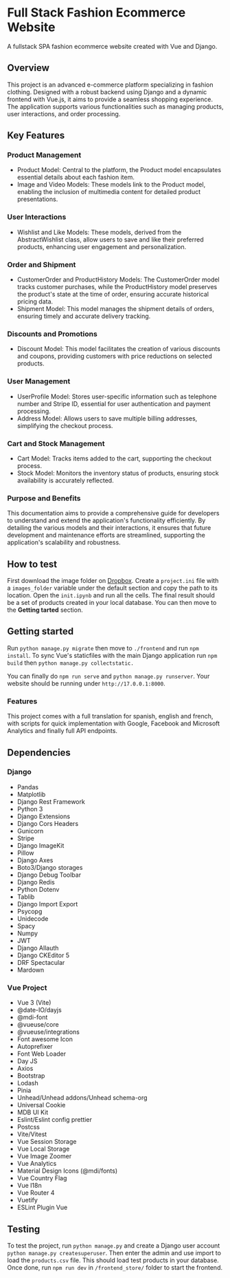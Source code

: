 # Full Stack Fashion Ecommerce Website

A fullstack SPA fashion ecommerce website created with Vue and Django.

## Overview
This project is an advanced e-commerce platform specializing in fashion clothing. Designed with a robust backend using Django and a dynamic frontend with Vue.js, it aims to provide a seamless shopping experience. The application supports various functionalities such as managing products, user interactions, and order processing.

## Key Features

### Product Management
* Product Model: Central to the platform, the Product model encapsulates essential details about each fashion item.
* Image and Video Models: These models link to the Product model, enabling the inclusion of multimedia content for detailed product presentations.

### User Interactions
* Wishlist and Like Models: These models, derived from the AbstractWishlist class, allow users to save and like their preferred products, enhancing user engagement and personalization.

### Order and Shipment
* CustomerOrder and ProductHistory Models: The CustomerOrder model tracks customer purchases, while the ProductHistory model preserves the product's state at the time of order, ensuring accurate historical pricing data.
* Shipment Model: This model manages the shipment details of orders, ensuring timely and accurate delivery tracking.

### Discounts and Promotions
* Discount Model: This model facilitates the creation of various discounts and coupons, providing customers with price reductions on selected products.

### User Management
* UserProfile Model: Stores user-specific information such as telephone number and Stripe ID, essential for user authentication and payment processing.
* Address Model: Allows users to save multiple billing addresses, simplifying the checkout process.

### Cart and Stock Management
* Cart Model: Tracks items added to the cart, supporting the checkout process.
* Stock Model: Monitors the inventory status of products, ensuring stock availability is accurately reflected.

### Purpose and Benefits
This documentation aims to provide a comprehensive guide for developers to understand and extend the application's functionality efficiently. By detailing the various models and their interactions, it ensures that future development and maintenance efforts are streamlined, supporting the application's scalability and robustness.

## How to test

First download the image folder on [Dropbox](https://www.dropbox.com/sh/hqll9tutdy7wji0/AACsJSeDAqyr-Oeic44OXSL9a?dl=0). Create a `project.ini` file with a `images_folder` variable under the default section and copy the path to its location. Open the `init.ipynb` and run all the cells. The final result should be a set of products created in your local database. You can then move to the __Getting tarted__ section.

## Getting started

Run `python manage.py migrate` then move to `./frontend` and run `npm install`. To sync Vue's staticfiles with the main Django application run `npm build` then `python manage.py collectstatic.`

You can finally do `npm run serve` and `python manage.py runserver`. Your website should be running under `http://17.0.0.1:8000`.

### Features

This project comes with a full translation for spanish, english and french, with scripts for quick implementation with Google, Facebook and Microsoft Analytics and finally full API endpoints.

## Dependencies

### Django

* Pandas
* Matplotlib
* Django Rest Framework
* Python 3
* Django Extensions
* Django Cors Headers
* Gunicorn
* Stripe
* Django ImageKit
* Pillow
* Django Axes
* Boto3/Django storages
* Django Debug Toolbar
* Django Redis
* Python Dotenv
* Tablib
* Django Import Export
* Psycopg
* Unidecode
* Spacy
* Numpy
* JWT
* Django Allauth
* Django CKEditor 5
* DRF Spectacular
* Mardown

### Vue Project

* Vue 3 (Vite)
* @date-IO/dayjs
* @mdi-font
* @vueuse/core
* @vueuse/integrations
* Font awesome Icon
* Autoprefixer
* Font Web Loader
* Day JS
* Axios
* Bootstrap
* Lodash
* Pinia
* Unhead/Unhead addons/Unhead schema-org
* Universal Cookie
* MDB UI Kit
* Eslint/Eslint config prettier
* Postcss
* Vite/Vitest
* Vue Session Storage
* Vue Local Storage
* Vue Image Zoomer
* Vue Analytics
* Material Design Icons (@mdi/fonts)
* Vue Country Flag
* Vue I18n
* Vue Router 4
* Vuetify
* ESLint Plugin Vue

## Testing

To test the project, run `python manage.py` and create a Django user account `python manage.py createsuperuser`. Then enter the admin and use import to load the `products.csv` file. This should load test products in your database. Once done, run `npm run dev` in `/frontend_store/` folder to start the frontend.
